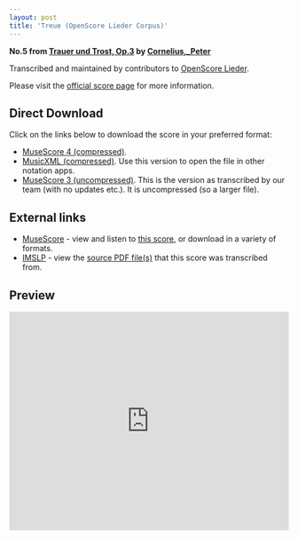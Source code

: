 ```yaml
---
layout: post
title: 'Treue (OpenScore Lieder Corpus)'
---
```


__No.5 from [Trauer und Trost, Op.3](https://fourscoreandmore.org/OpenScore/Cornelius%2C_Peter/Trauer_und_Trost%2C_Op.3/) by [Cornelius,_Peter](https://fourscoreandmore.org/OpenScore/Cornelius%2C_Peter)__

Transcribed and maintained by contributors to [OpenScore Lieder].

Please visit the [official score page] for more information.

[official score page]: https://musescore.com/openscore-lieder-corpus/scores/5043613
[OpenScore Lieder]: https://musescore.com/openscore-lieder-corpus

## Direct Download

Click on the links below to download the score in your preferred format:
- [MuseScore 4 (compressed)](https://fourscoreandmore.org/OpenScore/Cornelius%2C_Peter/Trauer_und_Trost%2C_Op.3/5_Treue.mscz).
- [MusicXML (compressed)](https://fourscoreandmore.org/OpenScore/Cornelius%2C_Peter/Trauer_und_Trost%2C_Op.3/5_Treue.mxl). Use this version to open the file in other notation apps.
- [MuseScore 3 (uncompressed)](https://raw.githubusercontent.com/OpenScore/Lieder/refs/heads/main/scores/Cornelius%2C_Peter/Trauer_und_Trost%2C_Op.3/5_Treue/lc5043613.mscx). This is the version as transcribed by our team (with no updates etc.). It is uncompressed (so a larger file).

## External links

- [MuseScore] - view and listen to [this score][MuseScore], or download in a variety of formats.
- [IMSLP] - view the [source PDF file(s)][IMSLP] that this score was transcribed from.

[MuseScore]: https://musescore.com/score/5043613
[IMSLP]: https://imslp.org/wiki/Special:ReverseLookup/80679

## Preview

<iframe width="100%" height="394" src="https://musescore.com/openscore-lieder-corpus/scores/5043613/embed" frameborder="0" allowfullscreen allow="autoplay; fullscreen"></iframe>
